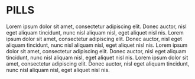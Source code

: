 # PILLS

Lorem ipsum dolor sit amet, consectetur adipiscing elit. Donec auctor, nisl eget aliquam tincidunt, nunc nisl aliquam nisl, eget aliquet nisl nis. Lorem ipsum dolor sit amet, consectetur adipiscing elit. Donec auctor, nisl eget aliquam tincidunt, nunc nisl aliquam nisl, eget aliquet nisl nis. Lorem ipsum dolor sit amet, consectetur adipiscing elit. Donec auctor, nisl eget aliquam tincidunt, nunc nisl aliquam nisl, eget aliquet nisl nis. Lorem ipsum dolor sit amet, consectetur adipiscing elit. Donec auctor, nisl eget aliquam tincidunt, nunc nisl aliquam nisl, eget aliquet nisl nis.
